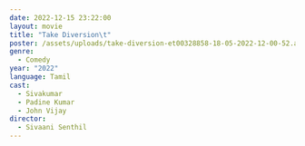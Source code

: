 ```yaml
---
date: 2022-12-15 23:22:00
layout: movie
title: "Take Diversion\t"
poster: /assets/uploads/take-diversion-et00328858-18-05-2022-12-00-52.avif
genre:
  - Comedy
year: "2022"
language: Tamil
cast:
  - Sivakumar
  - Padine Kumar
  - John Vijay
director:
  - Sivaani Senthil
---
```

